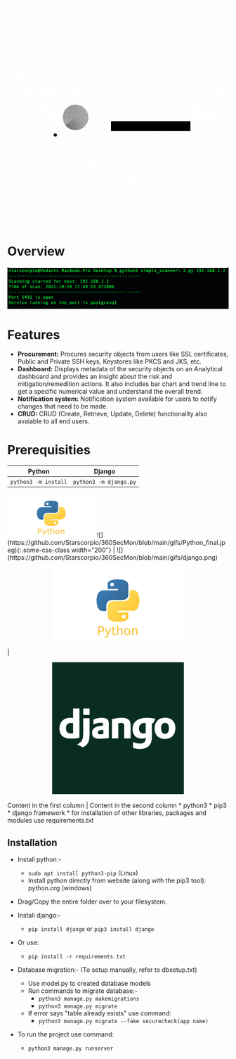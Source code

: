 <p align="center">
  <img width="500" src="https://github.com/Starscorpio/360SecMon/blob/main/gifs/360SecMon%20(2).gif" alt="Material Bread logo">
</p>

# Overview
<p align="center">
  <img width="800" src="https://github.com/Starscorpio/360SecMon/blob/main/gifs/Screenshot%202021-10-24%20at%205.51.13%20PM.png" alt="Material Bread logo">
</p>

# Features
* __Procurement:__ Procures security objects from users like SSL certificates, Public and Private SSH keys, Keystores like PKCS and JKS, etc.
* __Dashboard:__ Displays metadata of the security objects on an Analytical dashboard and provides an insight about the risk and mitigation/remedition actions. It also includes bar chart and trend line to get a specific numerical value and understand the overall trend.
* __Notification system:__ Notification system available for users to notify changes that need to be made.
* __CRUD:__ CRUD (Create, Retrieve, Update, Delete) functionality also avaiable to all end users.

# Prerequisities
Python | Django
------------ | -------------
`python3 -m install` | `python3 -m django.py`
<img src="https://github.com/Starscorpio/360SecMon/blob/main/gifs/Python_final.jpeg" width="200" height="100">
![](https://github.com/Starscorpio/360SecMon/blob/main/gifs/Python_final.jpeg){:.some-css-class width="200"} | ![](https://github.com/Starscorpio/360SecMon/blob/main/gifs/django.png)
<p align="center">
  <img width="300" src="https://github.com/Starscorpio/360SecMon/blob/main/gifs/Python_final.jpeg" alt="Python">
</p> | 
<p align="center">
  <img width="300" src="https://github.com/Starscorpio/360SecMon/blob/main/gifs/django.png" alt="Django">
</p>
Content in the first column | Content in the second column
* python3
* pip3
* django framework
* for installation of other libraries, packages and modules use requirements.txt

## Installation
* Install python:-
	* `sudo apt install python3-pip` (Linux)
	* Install python directly from website (along with the pip3 tool): python.org (windows)

* Drag/Copy the entire folder over to your filesystem.

* Install django:-
	* `pip install django` or `pip3 install django`

* Or use:
	* `pip install -r requirements.txt`

* Database migration:- (To setup manually, refer to dbsetup.txt)
	* Use model.py to created database models
	* Run commands to migrate database:-
		* `python3 manage.py makemigrations`
		* `python3 manage.py migrate`
	* If error says "table already exists" use command:
		* `python3 manage.py migrate --fake securecheck(app name)`

* To run the project use command:
	* `python3 manage.py runserver`
